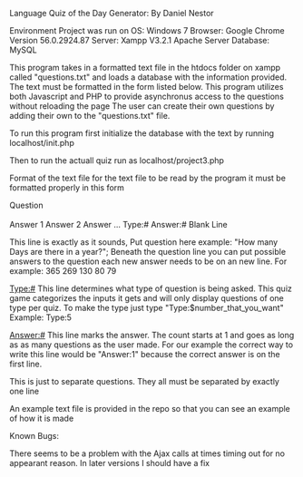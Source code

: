Language Quiz of the Day Generator:
By Daniel Nestor

Environment Project was run on
OS: Windows 7
Browser: Google Chrome Version 56.0.2924.87
Server: Xampp V3.2.1 Apache Server
Database: MySQL

This program takes in a formatted text file in the htdocs folder on xampp called "questions.txt" and loads
a database with the information provided. The text must be formatted in the form  listed below. This program
utilizes both Javascript and PHP to provide asynchronus access to the questions without reloading the page
The user can create their own questions by adding their own to the "questions.txt" file. 

To run this program first initialize the database with the text by running
localhost/init.php

Then to run the actuall quiz run as
localhost/project3.php


Format of the text file
for the text file to be read by the program it must be formatted properly in this form

Question<br></br>
Answer 1
Answer 2
Answer ...
Type:#
Answer:#
Blank Line

<Question>
This line is exactly as it sounds, Put question here example: "How many Days are there in a year?";

<Answer>
Beneath the question line you can put possible answers to the question each new answer needs to be on an new line.
For example:
365
269
130
80
79

<Type:#> 
This line determines what type of question is being asked. This quiz game categorizes the inputs it gets and will only
display questions of one type per quiz. To make the type just type "Type:$number_that_you_want"
Example:
Type:5

<Answer:#> 
This line marks the answer. The count starts at 1 and goes as long as as many questions as the user made. For our example
the correct way to write this line would be "Answer:1" because the correct answer is on the first line.

<Blank Line>
This is just to separate questions. They all must be separated by exactly one line

An example text file is provided in the repo so that you can see an example of how it is made





Known Bugs:

There seems to be a problem with the Ajax calls at times timing out for no appearant reason. In later versions I should have a fix
